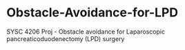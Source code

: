 # Obstacle-Avoidance-for-LPD
SYSC 4206 Proj - Obstacle avoidance for Laparoscopic pancreaticoduodenectomy (LPD) surgery
